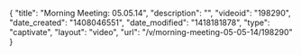 {
    "title": "Morning Meeting: 05.05.14",
    "description": "",
    "videoid": "198290",
    "date_created": "1408046551",
    "date_modified": "1418181878",
    "type": "captivate",
    "layout": "video",
    "url": "\/v\/morning-meeting-05-05-14\/198290"
}